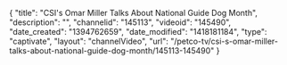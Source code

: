 {
    "title": "CSI's Omar Miller Talks About National Guide Dog Month",
    "description": "",
    "channelid": "145113",
    "videoid": "145490",
    "date_created": "1394762659",
    "date_modified": "1418181184",
    "type": "captivate",
    "layout": "channelVideo",
    "url": "\/petco-tv\/csi-s-omar-miller-talks-about-national-guide-dog-month\/145113-145490"
}